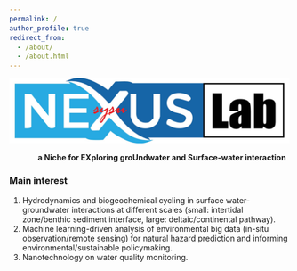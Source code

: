 ```yaml
---
permalink: /
author_profile: true
redirect_from: 
  - /about/
  - /about.html
---
```

<img src='/images/logo.jpg' style='width: 600px; height: auto;'>  

&nbsp;&nbsp;&nbsp;&nbsp;&nbsp;&nbsp;&nbsp;&nbsp;&nbsp;&nbsp;&nbsp;&nbsp; **a Niche for EXploring groUndwater and Surface-water interaction**




### Main interest
1) Hydrodynamics and biogeochemical cycling in surface water-groundwater interactions at different scales (small: intertidal zone/benthic sediment interface, large: deltaic/continental pathway).  
2) Machine learning-driven analysis of environmental big data (in-situ observation/remote sensing) for natural hazard prediction and informing environmental/sustainable policymaking.  
3) Nanotechnology on water quality monitoring.
